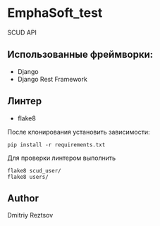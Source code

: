 # EmphaSoft_test
SCUD API

## Использованные фреймворки:
- Django
- Django Rest Framework

## Линтер
- flake8

После клонирования установить зависимости:
```
pip install -r requirements.txt
```

Для проверки линтером выполнить
```
flake8 scud_user/
flake8 users/
```

## Author

Dmitriy Reztsov
